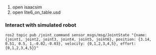 
1. open isaacsim
2. open lite6_on_table.usd

### Interact with simulated robot

```
ros2 topic pub /joint_command sensor_msgs/msg/JointState "{name: {joint1, joint2, joint3, joint4, joint5, joint6}, position: {3.14, 0.51, 0.5, 1,-0.02,-0.03}, velocity: {0,1,2,3,4,5}, effort: {0,1,2,3,4,5}}"

```

